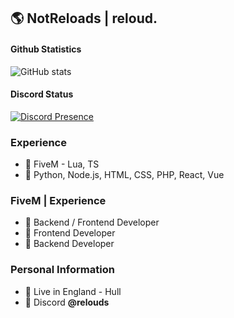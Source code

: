 ## 🌎 NotReloads | reloud.

#### Github Statistics
![GitHub stats](https://github-readme-stats.vercel.app/api?username=NotReloads&show_icons=true&theme=omni&include_all_commits=true&locale=nl&count_private=true)
<br>
#### Discord Status
[![Discord Presence](https://lanyard.cnrad.dev/api/754450830727315516?theme=dark)](https://discord.com/users/658070190080393269)
<br>

### Experience
- 📝 FiveM - Lua, TS
- 📝 Python, Node.js, HTML, CSS, PHP, React, Vue

### FiveM | Experience
- 📝 Backend / Frontend Developer
- 🔧 Frontend Developer
- 🔧 Backend Developer


### Personal Information
- 🏡 Live in England - Hull
- 👀 Discord **@relouds**
